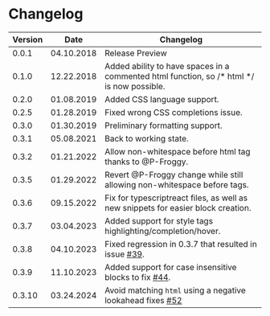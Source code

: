 # Changelog

| Version | Date       | Changelog                                                                                 |
| ------- | ---------- | ----------------------------------------------------------------------------------------- |
| 0.0.1   | 04.10.2018 | Release Preview                                                                           |
| 0.1.0   | 12.22.2018 | Added ability to have spaces in a commented html function, so /* html */ is now possible. |
| 0.2.0   | 01.08.2019 | Added CSS language support.                                                               |
| 0.2.5   | 01.28.2019 | Fixed wrong CSS completions issue.                                                        |
| 0.3.0   | 01.30.2019 | Preliminary formatting support.                                                           |
| 0.3.1   | 05.08.2021 | Back to working state.                                                                    |
| 0.3.2   | 01.21.2022 | Allow non-whitespace before html tag thanks to @P-Froggy.                                 |
| 0.3.5   | 01.29.2022 | Revert @P-Froggy change while still allowing non-whitespace before tags.                  |
| 0.3.6   | 09.15.2022 | Fix for typescriptreact files, as well as new snippets for easier block creation.         |
| 0.3.7   | 03.04.2023 | Added support for style tags highlighting/completion/hover.                               |
| 0.3.8   | 04.10.2023 | Fixed regression in 0.3.7 that resulted in issue [#39](https://github.com/pushqrdx/vscode-inline-html/issues/39).                                     |
| 0.3.9   | 11.10.2023 | Added support for case insensitive blocks to fix [#44](https://github.com/pushqrdx/vscode-inline-html/issues/44).                                     |
| 0.3.10  | 03.24.2024 | Avoid matching `html` using a negative lookahead fixes [#52](https://github.com/pushqrdx/vscode-inline-html/issues/52)                                |

